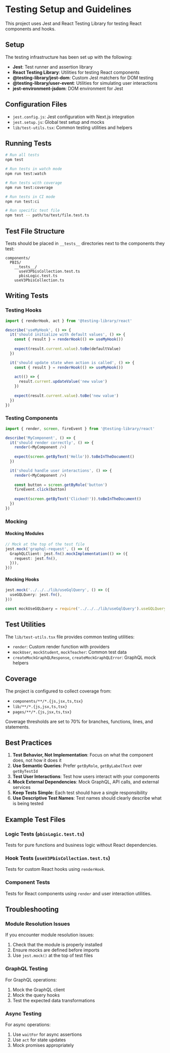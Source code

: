 # Testing Setup and Guidelines

This project uses Jest and React Testing Library for testing React components and hooks.

## Setup

The testing infrastructure has been set up with the following:

- **Jest**: Test runner and assertion library
- **React Testing Library**: Utilities for testing React components
- **@testing-library/jest-dom**: Custom Jest matchers for DOM testing
- **@testing-library/user-event**: Utilities for simulating user interactions
- **jest-environment-jsdom**: DOM environment for Jest

## Configuration Files

- `jest.config.js`: Jest configuration with Next.js integration
- `jest.setup.js`: Global test setup and mocks
- `lib/test-utils.tsx`: Common testing utilities and helpers

## Running Tests

```bash
# Run all tests
npm test

# Run tests in watch mode
npm run test:watch

# Run tests with coverage
npm run test:coverage

# Run tests in CI mode
npm run test:ci

# Run specific test file
npm test -- path/to/test/file.test.ts
```

## Test File Structure

Tests should be placed in `__tests__` directories next to the components they test:

```
components/
  PBIS/
    __tests__/
      useV3PbisCollection.test.ts
      pbisLogic.test.ts
    useV3PbisCollection.ts
```

## Writing Tests

### Testing Hooks

```typescript
import { renderHook, act } from '@testing-library/react'

describe('useMyHook', () => {
  it('should initialize with default values', () => {
    const { result } = renderHook(() => useMyHook())
    
    expect(result.current.value).toBe(defaultValue)
  })

  it('should update state when action is called', () => {
    const { result } = renderHook(() => useMyHook())
    
    act(() => {
      result.current.updateValue('new value')
    })
    
    expect(result.current.value).toBe('new value')
  })
})
```

### Testing Components

```typescript
import { render, screen, fireEvent } from '@testing-library/react'

describe('MyComponent', () => {
  it('should render correctly', () => {
    render(<MyComponent />)
    
    expect(screen.getByText('Hello')).toBeInTheDocument()
  })

  it('should handle user interactions', () => {
    render(<MyComponent />)
    
    const button = screen.getByRole('button')
    fireEvent.click(button)
    
    expect(screen.getByText('Clicked!')).toBeInTheDocument()
  })
})
```

### Mocking

#### Mocking Modules

```typescript
// Mock at the top of the test file
jest.mock('graphql-request', () => ({
  GraphQLClient: jest.fn().mockImplementation(() => ({
    request: jest.fn(),
  })),
}))
```

#### Mocking Hooks

```typescript
jest.mock('../../../lib/useGqlQuery', () => ({
  useGQLQuery: jest.fn(),
}))

const mockUseGQLQuery = require('../../../lib/useGqlQuery').useGQLQuery
```

## Test Utilities

The `lib/test-utils.tsx` file provides common testing utilities:

- `render`: Custom render function with providers
- `mockUser`, `mockStudent`, `mockTeacher`: Common test data
- `createMockGraphQLResponse`, `createMockGraphQLError`: GraphQL mock helpers

## Coverage

The project is configured to collect coverage from:
- `components/**/*.{js,jsx,ts,tsx}`
- `lib/**/*.{js,jsx,ts,tsx}`
- `pages/**/*.{js,jsx,ts,tsx}`

Coverage thresholds are set to 70% for branches, functions, lines, and statements.

## Best Practices

1. **Test Behavior, Not Implementation**: Focus on what the component does, not how it does it
2. **Use Semantic Queries**: Prefer `getByRole`, `getByLabelText` over `getByTestId`
3. **Test User Interactions**: Test how users interact with your components
4. **Mock External Dependencies**: Mock GraphQL, API calls, and external services
5. **Keep Tests Simple**: Each test should have a single responsibility
6. **Use Descriptive Test Names**: Test names should clearly describe what is being tested

## Example Test Files

### Logic Tests (`pbisLogic.test.ts`)
Tests for pure functions and business logic without React dependencies.

### Hook Tests (`useV3PbisCollection.test.ts`)
Tests for custom React hooks using `renderHook`.

### Component Tests
Tests for React components using `render` and user interaction utilities.

## Troubleshooting

### Module Resolution Issues
If you encounter module resolution issues:
1. Check that the module is properly installed
2. Ensure mocks are defined before imports
3. Use `jest.mock()` at the top of test files

### GraphQL Testing
For GraphQL operations:
1. Mock the GraphQL client
2. Mock the query hooks
3. Test the expected data transformations

### Async Testing
For async operations:
1. Use `waitFor` for async assertions
2. Use `act` for state updates
3. Mock promises appropriately 
